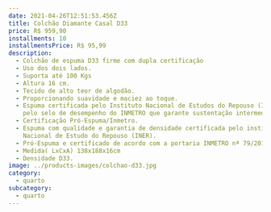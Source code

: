 ```yaml
---
date: 2021-04-26T12:51:53.456Z
title: Colchão Diamante Casal D33
price: R$ 959,90
installments: 10
installmentsPrice: R$ 95,99
description:
  - Colchão de espuma D33 firme com dupla certificação
  - Uso dos dois lados.
  - Suporta até 100 Kgs
  - Altura 16 cm.
  - Tecido de alto teor de algodão.
  - Proporcionando suavidade e maciez ao toque.
  - Espuma certificada pelo Instituto Nacional de Estudos do Repouso (INER) e
    pelo selo de desempenho do INMETRO que garante sustentação intermediária.
  - Certificação Pró-Espuma/Inmetro.
  - Espuma com qualidade e garantia de densidade certificada pelo instituto
    Nacional de Estudo do Repouso (INER).
  - Pró-Espuma e certificado de acordo com a portaria INMETRO nª 79/2011
  - Medida( LxCxA) 138x188x16cm
  - Densidade D33.
image: ../products-images/colchao-d33.jpg
category:
  - quarto
subcategory:
  - quarto
---
```

